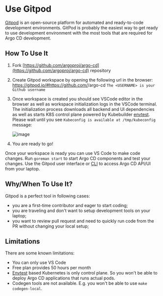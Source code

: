 # Use Gitpod

[Gitpod](https://www.gitpod.io/) is an open-source platform for automated and ready-to-code development environments.
GitPod is probably the easiest way to get ready to use development environment with the most tools that are required
for Argo CD development.

## How To Use It

1. Fork [https://github.com/argoproj/argo-cd](https://github.com/argoproj/argo-cd) repository
1. Create Gitpod workspace by opening the following url in the browser:
   https://gitpod.io/#https://github.com/<USERNAME>/argo-cd
   `The <USERNAME> is your Github username`

1. Once workspace is created you should see VSCode editor in the browser as well as workspace initialization
   logs in the VSCode terminal. The initialization process downloads all backend and UI dependencies as well
   as starts K8S control plane powered by Kubebuilder [envtest](https://book.kubebuilder.io/reference/envtest.html).
   Please wait until you see `Kubeconfig is available at /tmp/kubeconfig` message:

   ![image](https://user-images.githubusercontent.com/426437/113638085-e46be080-962a-11eb-943b-24c29171fb2b.png)

1. You are ready to go!

Once your workspace is ready you can use VS Code to make code changes. Run `goreman start` to start Argo CD components
and test your changes. Use the Gitpod user interface or [CLI](https://www.gitpod.io/docs/command-line-interface/) to
access Argo CD API/UI from your laptop.

## Why/When To Use It?

Gitpod is a perfect tool in following cases:

* you are a first-time contributor and eager to start coding;
* you are traveling and don't want to setup development tools on your laptop;
* you want to review pull request and need to quickly run code from the PR without changing your local setup;

## Limitations

There are some known limitations:

* You can only use VS Code
* Free plan provides 50 hours per month
* [Envtest](https://book.kubebuilder.io/reference/envtest.html) based Kubernetes is only control plane.
  So you won't be able to deploy Argo CD applications that runs actual pods.
* Codegen tools are not available. E.g. you won't be able to use `make codegen-local`.